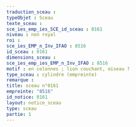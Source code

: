 ```yaml
---
traduction_sceau : 
typeObjet : Sceau
texte_sceau : 
sce_ies_emp_ies_SCE_id_sceau : 0161
niveau : non royal
roi : 
sce_ies_EMP_n_Inv_IFAO : 8516
id_sceau : 0161
dimensions_sceau : 
sce_ies_emp_ies_EMP_n_Inv_IFAO : 8516
motif : en colonnes ; lion couchant, oiseau ?
type_sceau : cylindre (empreinte)
remarque : 
title: sceau n°0161
empreinte: "8516"
id_notice: 0161
layout: notice_sceau
type: sceau
partie: 1
---
```

